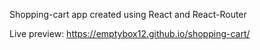 Shopping-cart app created using React and React-Router

Live preview: https://emptybox12.github.io/shopping-cart/
